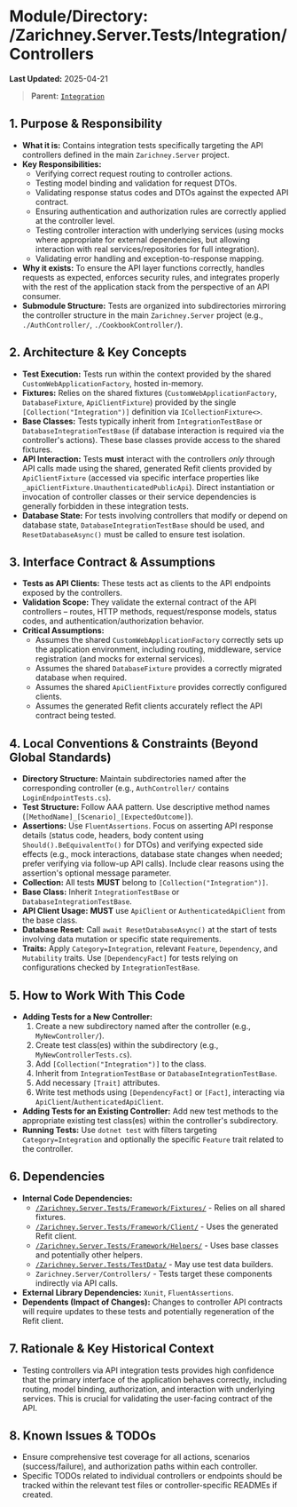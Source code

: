 # Module/Directory: /Zarichney.Server.Tests/Integration/Controllers

**Last Updated:** 2025-04-21

> **Parent:** [`Integration`](../README.md)

## 1. Purpose & Responsibility

* **What it is:** Contains integration tests specifically targeting the API controllers defined in the main `Zarichney.Server` project.
* **Key Responsibilities:**
    * Verifying correct request routing to controller actions.
    * Testing model binding and validation for request DTOs.
    * Validating response status codes and DTOs against the expected API contract.
    * Ensuring authentication and authorization rules are correctly applied at the controller level.
    * Testing controller interaction with underlying services (using mocks where appropriate for external dependencies, but allowing interaction with real services/repositories for full integration).
    * Validating error handling and exception-to-response mapping.
* **Why it exists:** To ensure the API layer functions correctly, handles requests as expected, enforces security rules, and integrates properly with the rest of the application stack from the perspective of an API consumer.
* **Submodule Structure:** Tests are organized into subdirectories mirroring the controller structure in the main `Zarichney.Server` project (e.g., `./AuthController/`, `./CookbookController/`).

## 2. Architecture & Key Concepts

* **Test Execution:** Tests run within the context provided by the shared `CustomWebApplicationFactory`, hosted in-memory.
* **Fixtures:** Relies on the shared fixtures (`CustomWebApplicationFactory`, `DatabaseFixture`, `ApiClientFixture`) provided by the single `[Collection("Integration")]` definition via `ICollectionFixture<>`.
* **Base Classes:** Tests typically inherit from `IntegrationTestBase` or `DatabaseIntegrationTestBase` (if database interaction is required via the controller's actions). These base classes provide access to the shared fixtures.
* **API Interaction:** Tests **must** interact with the controllers *only* through API calls made using the shared, generated Refit clients provided by `ApiClientFixture` (accessed via specific interface properties like `_apiClientFixture.UnauthenticatedPublicApi`). Direct instantiation or invocation of controller classes or their service dependencies is generally forbidden in these integration tests.
* **Database State:** For tests involving controllers that modify or depend on database state, `DatabaseIntegrationTestBase` should be used, and `ResetDatabaseAsync()` must be called to ensure test isolation.

## 3. Interface Contract & Assumptions

* **Tests as API Clients:** These tests act as clients to the API endpoints exposed by the controllers.
* **Validation Scope:** They validate the external contract of the API controllers – routes, HTTP methods, request/response models, status codes, and authentication/authorization behavior.
* **Critical Assumptions:**
    * Assumes the shared `CustomWebApplicationFactory` correctly sets up the application environment, including routing, middleware, service registration (and mocks for external services).
    * Assumes the shared `DatabaseFixture` provides a correctly migrated database when required.
    * Assumes the shared `ApiClientFixture` provides correctly configured clients.
    * Assumes the generated Refit clients accurately reflect the API contract being tested.

## 4. Local Conventions & Constraints (Beyond Global Standards)

* **Directory Structure:** Maintain subdirectories named after the corresponding controller (e.g., `AuthController/` contains `LoginEndpointTests.cs`).
* **Test Structure:** Follow AAA pattern. Use descriptive method names (`[MethodName]_[Scenario]_[ExpectedOutcome]`).
* **Assertions:** Use `FluentAssertions`. Focus on asserting API response details (status code, headers, body content using `Should().BeEquivalentTo()` for DTOs) and verifying expected side effects (e.g., mock interactions, database state changes when needed; prefer verifying via follow-up API calls). Include clear reasons using the assertion's optional message parameter.
* **Collection:** All tests **MUST** belong to `[Collection("Integration")]`.
* **Base Class:** Inherit `IntegrationTestBase` or `DatabaseIntegrationTestBase`.
* **API Client Usage:** **MUST** use `ApiClient` or `AuthenticatedApiClient` from the base class.
* **Database Reset:** Call `await ResetDatabaseAsync()` at the start of tests involving data mutation or specific state requirements.
* **Traits:** Apply `Category=Integration`, relevant `Feature`, `Dependency`, and `Mutability` traits. Use `[DependencyFact]` for tests relying on configurations checked by `IntegrationTestBase`.

## 5. How to Work With This Code

* **Adding Tests for a New Controller:**
    1. Create a new subdirectory named after the controller (e.g., `MyNewController/`).
    2. Create test class(es) within the subdirectory (e.g., `MyNewControllerTests.cs`).
    3. Add `[Collection("Integration")]` to the class.
    4. Inherit from `IntegrationTestBase` or `DatabaseIntegrationTestBase`.
    5. Add necessary `[Trait]` attributes.
    6. Write test methods using `[DependencyFact]` or `[Fact]`, interacting via `ApiClient`/`AuthenticatedApiClient`.
* **Adding Tests for an Existing Controller:** Add new test methods to the appropriate existing test class(es) within the controller's subdirectory.
* **Running Tests:** Use `dotnet test` with filters targeting `Category=Integration` and optionally the specific `Feature` trait related to the controller.

## 6. Dependencies

* **Internal Code Dependencies:**
    * [`/Zarichney.Server.Tests/Framework/Fixtures/`](../../Framework/Fixtures/README.md) - Relies on all shared fixtures.
    * [`/Zarichney.Server.Tests/Framework/Client/`](../../Framework/Client/README.md) - Uses the generated Refit client.
    * [`/Zarichney.Server.Tests/Framework/Helpers/`](../../Framework/Helpers/README.md) - Uses base classes and potentially other helpers.
    * [`/Zarichney.Server.Tests/TestData/`](../../TestData/README.md) - May use test data builders.
    * `Zarichney.Server/Controllers/` - Tests target these components indirectly via API calls.
* **External Library Dependencies:** `Xunit`, `FluentAssertions`.
* **Dependents (Impact of Changes):** Changes to controller API contracts will require updates to these tests and potentially regeneration of the Refit client.

## 7. Rationale & Key Historical Context

* Testing controllers via API integration tests provides high confidence that the primary interface of the application behaves correctly, including routing, model binding, authorization, and interaction with underlying services. This is crucial for validating the user-facing contract of the API.

## 8. Known Issues & TODOs

* Ensure comprehensive test coverage for all actions, scenarios (success/failure), and authorization paths within each controller.
* Specific TODOs related to individual controllers or endpoints should be tracked within the relevant test files or controller-specific READMEs if created.
